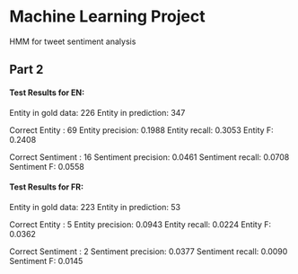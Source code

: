 # Machine Learning Project
HMM for tweet sentiment analysis


Part 2
------
#### Test Results for EN: ####
Entity in gold data: 226 
Entity in prediction: 347

Correct Entity : 69
Entity  precision: 0.1988
Entity  recall: 0.3053
Entity  F: 0.2408

Correct Sentiment : 16
Sentiment  precision: 0.0461
Sentiment  recall: 0.0708
Sentiment  F: 0.0558

#### Test Results for FR: ####
Entity in gold data: 223
Entity in prediction: 53

Correct Entity : 5
Entity  precision: 0.0943
Entity  recall: 0.0224
Entity  F: 0.0362

Correct Sentiment : 2
Sentiment  precision: 0.0377
Sentiment  recall: 0.0090
Sentiment  F: 0.0145

